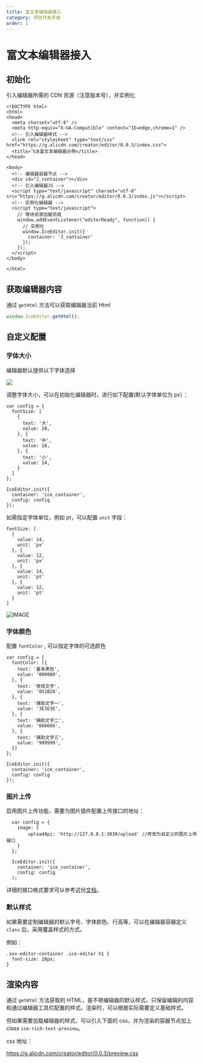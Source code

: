 ```yaml
---
title: 富文本编辑器接入
category: 项目开发手册
order: 1
---
```


# 富文本编辑器接入

## 初始化

引入编辑器所需的 CDN 资源（注意版本号），并实例化

```
<!DOCTYPE html>
<html>
<head>
  <meta charset="utf-8" />
  <meta http-equiv="X-UA-Compatible" content="IE=edge,chrome=1" />
  <!-- 引入编辑器样式 -->
  <link rel="stylesheet" type="text/css" href="https://g.alicdn.com/creator/editor/0.0.3/index.css">
  <title>飞冰富文本编辑器示例</title>
</head>

<body>
  <!-- 编辑器容器节点 -->
  <div id="J_container"></div>
  <!-- 引入编辑器JS -->
  <script type="text/javascript" charset="utf-8" src="https://g.alicdn.com/creator/editor/0.0.3/index.js"></script>
  <!-- 实例化编辑器 -->
  <script type="text/javascript">
    // 等待资源加载完成
    window.addEventListener("editorReady", function() {
      // 实例化
      window.IceEditor.init({
        container: 'J_container'
      });
    });
  </script>
</body>

</html>
```

## 获取编辑器内容

通过 `getHtml` 方法可以获取编辑器当前 Html

```js
window.IceEditor.getHtml();
```

## 自定义配置

### 字体大小

编辑器默认提供以下字体选择

![](https://img.alicdn.com/tfs/TB1HqMJDL1TBuNjy0FjXXajyXXa-494-314.png_200x200)

调整字体大小，可以在初始化编辑器时，进行如下配置(默认字体单位为 px）：

```
var config = {
  fontSize: [
    {
      text: '大',
      value: 20,
    }, {
      text: '中',
      value: 18,
    }, {
      text: '小',
      value: 14,
    }
  ]
};

IceEditor.init({
  container: 'ice_container',
  config: config
});
```

如需指定字体单位，例如 pt，可以配置 `unit` 字段：

```
fontSize: [
  {
    value: 14,
    unit: 'px'
  }, {
    value: 12,
    unit: 'px'
  }, {
    value: 14,
    unit: 'pt'
  }, {
    value: 12,
    unit: 'pt'
  }
]
```

![IMAGE](https://img.alicdn.com/tfs/TB1PGwIDL1TBuNjy0FjXXajyXXa-498-398.png_200x200)

### 字体颜色

配置 `fontColor` , 可以指定字体的可选颜色

```
var config = {
  fontColor: [{
    text: '基本黑色',
    value: '000000',
  }, {
    text: '常规文字',
    value: '051B28',
  }, {
    text: '辅助文字一',
    value: '3E3E3E',
  }, {
    text: '辅助文字二',
    value: '666666',
  }, {
    text: '辅助文字三',
    value: '999999',
  }]
};

IceEditor.init({
  container: 'ice_container',
  config: config
});
```

### 图片上传

启用图片上传功能，需要为图片插件配置上传接口的地址：

```
  var config = {
    image: {
        uploadApi: 'http://127.0.0.1:3030/upload' //修改为自定义的图片上传接口
    }
  };

  IceEditor.init({
    container: 'ice_container',
    config: config
  );
```

详细的接口格式要求可以参考这份[文档](https://github.com/alibaba/ice/wiki/Upload-%E7%BB%84%E4%BB%B6%E6%8E%A5%E5%8F%A3%E6%95%B0%E6%8D%AE%E6%A0%BC%E5%BC%8F%E7%BA%A6%E5%AE%9A)。

### 默认样式

如果需要定制编辑器的默认字号、字体颜色、行高等，可以在编辑器容器定义 `class` 后，采用覆盖样式的方式。

例如：

```
.xxx-editor-container .ice-editor h1 {
  font-size: 28px;
}
```

## 渲染内容

通过 `getHtml` 方法获取的 HTML，是不带编辑器的默认样式，只保留编辑的内容和通过编辑器工具栏配置的样式。渲染时，可以根据实际需要定义基础样式。

但如果需要加载编辑器的样式，可以引入下面的 css，并为渲染的容器节点加上 class `ice-rich-text-preview`。

css 地址：

https://g.alicdn.com/creator/editor/0.0.3/preview.css
